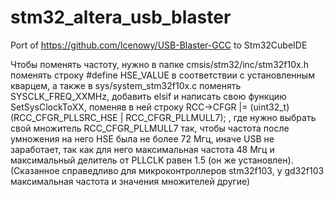 # stm32_altera_usb_blaster
Port of https://github.com/Icenowy/USB-Blaster-GCC to Stm32CubeIDE

Чтобы поменять частоту, нужно в папке cmsis/stm32/inc/stm32f10x.h поменять строку #define HSE_VALUE в
соответствии с установленным кварцем, а также в sys/system_stm32f10x.с поменять SYSCLK_FREQ_XXMHz,
добавить elsif и написать свою функцию SetSysClockToXX, поменяв в ней строку
 RCC->CFGR |= (uint32_t)(RCC_CFGR_PLLSRC_HSE | RCC_CFGR_PLLMULL7); , где нужно выбрать свой множитель
RCC_CFGR_PLLMULL7 так, чтобы частота после умножения на него HSE была не более 72 Мгц, иначе USB не заработает,
так как для него максимальная частота 48 Мгц и максимальный делитель от PLLCLK равен 1.5 (он же установлен). 
(Сказанное справедливо для микроконтроллеров stm32f103, у gd32f103 максимальная частота и значения множителей
другие)
